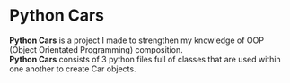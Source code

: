 # Python Cars
**Python Cars** is a project I made to strengthen my knowledge of OOP (Object Orientated Programming) composition.   
**Python Cars** consists of 3 python files full of classes that are used within one another to create Car objects.